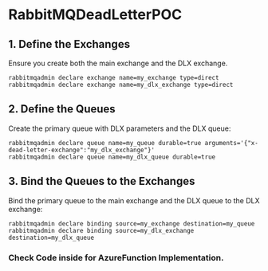 # RabbitMQDeadLetterPOC

## 1. Define the Exchanges
Ensure you create both the main exchange and the DLX exchange.
```shell
rabbitmqadmin declare exchange name=my_exchange type=direct
rabbitmqadmin declare exchange name=my_dlx_exchange type=direct
```
## 2. Define the Queues
Create the primary queue with DLX parameters and the DLX queue:
```shell
rabbitmqadmin declare queue name=my_queue durable=true arguments='{"x-dead-letter-exchange":"my_dlx_exchange"}'
rabbitmqadmin declare queue name=my_dlx_queue durable=true
```
## 3. Bind the Queues to the Exchanges
Bind the primary queue to the main exchange and the DLX queue to the DLX exchange:
```shell
rabbitmqadmin declare binding source=my_exchange destination=my_queue
rabbitmqadmin declare binding source=my_dlx_exchange destination=my_dlx_queue
```

### Check Code inside for AzureFunction Implementation.